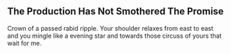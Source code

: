 The Production Has Not Smothered The Promise
--------------------------------------------
Crown of a passed rabid ripple. Your shoulder relaxes from east to east  
and you mingle like a evening star and towards those circuss of yours that wait for me.  

